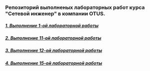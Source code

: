 ### Репозиторий выполненых лабораторных работ курса "Сетевой инженер" в компании OTUS.
##### 	[1. Выполнение 1-ой лабораторной работы](https://github.com/kononenko-yury/otus-network-practics/tree/main/Labs1/Homework1.md)
##### 	[2. Выполнение 11-ой лабораторной работы](https://github.com/kononenko-yury/otus-network-practics/tree/main/Labs11/Homework1.md)
##### 	[3. Выполнение 12-ой лабораторной работы](https://github.com/kononenko-yury/otus-network-practics/tree/main/Labs12/Homework12.md)
##### 	[4. Выполнение 15-ой лабораторной работы](https://github.com/kononenko-yury/otus-network-practics/tree/main/Labs15/Homework15.md)
